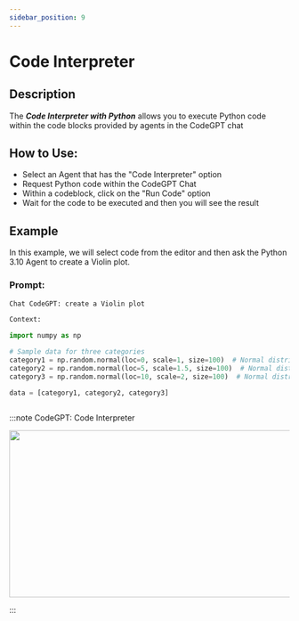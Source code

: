 ```yaml
---
sidebar_position: 9
---
```


# Code Interpreter

## Description

The ***Code Interpreter with Python*** allows you to execute Python code within the code blocks provided by agents in the CodeGPT  chat

## How to Use:
- Select an Agent that has the "Code Interpreter" option
- Request Python code within the CodeGPT Chat
- Within a codeblock, click on the "Run Code" option
- Wait for the code to be executed and then you will see the result

## Example
In this example, we will select code from the editor and then ask the Python 3.10 Agent to create a Violin plot.

### Prompt:

```python 
Chat CodeGPT: create a Violin plot

Context:

import numpy as np

# Sample data for three categories
category1 = np.random.normal(loc=0, scale=1, size=100)  # Normal distribution centered at 0
category2 = np.random.normal(loc=5, scale=1.5, size=100)  # Normal distribution centered at 5
category3 = np.random.normal(loc=10, scale=2, size=100)  # Normal distribution centered at 10

data = [category1, category2, category3]



```

:::note CodeGPT: Code Interpreter
<p align="center">
      <img width="550" height="300" src="https://github.com/JudiniLabs/code-gpt-docs/assets/6216945/dfb51437-3706-438e-ba32-abf1f7d61213" />
</p>
:::


